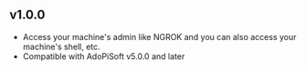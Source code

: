 ## v1.0.0
* Access your machine's admin like NGROK and you can also access your machine's shell, etc.
* Compatible with AdoPiSoft v5.0.0 and later
